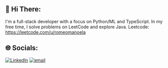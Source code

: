 ## 💫 Hi There:
I'm a full-stack developer with a focus on Python/ML and TypeScript. In my free time, I solve problems on LeetCode and explore Java.
Leetcode: https://leetcode.com/u/romeomanoela


## 🌐 Socials:
[![LinkedIn](https://img.shields.io/badge/LinkedIn-%230077B5.svg?logo=linkedin&logoColor=white)](https://linkedin.com/in/romeo-manoela18) [![email](https://img.shields.io/badge/Email-D14836?logo=gmail&logoColor=white)](mailto:romeomanoela18@gmail.com) 
